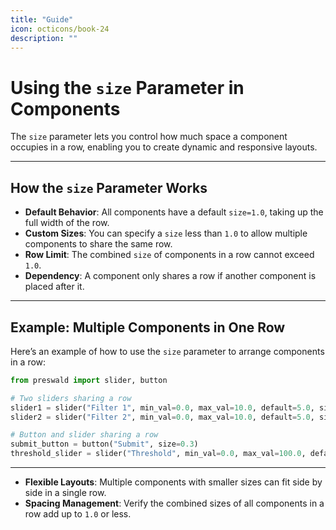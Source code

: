 ```yaml
---
title: "Guide"
icon: octicons/book-24
description: ""
---
```


# Using the `size` Parameter in Components

The `size` parameter lets you control how much space a component occupies in a row, enabling you to create dynamic and responsive layouts.

---

## How the `size` Parameter Works

- **Default Behavior**: All components have a default `size=1.0`, taking up the full width of the row.
- **Custom Sizes**: You can specify a `size` less than `1.0` to allow multiple components to share the same row.
- **Row Limit**: The combined `size` of components in a row cannot exceed `1.0`.
- **Dependency**: A component only shares a row if another component is placed after it.

---

## Example: Multiple Components in One Row

Here’s an example of how to use the `size` parameter to arrange components in a row:

```python
from preswald import slider, button

# Two sliders sharing a row
slider1 = slider("Filter 1", min_val=0.0, max_val=10.0, default=5.0, size=0.5)
slider2 = slider("Filter 2", min_val=0.0, max_val=10.0, default=5.0, size=0.5)

# Button and slider sharing a row
submit_button = button("Submit", size=0.3)
threshold_slider = slider("Threshold", min_val=0.0, max_val=100.0, default=50.0, size=0.7)
```

---

- **Flexible Layouts**: Multiple components with smaller sizes can fit side by side in a single row.
- **Spacing Management**: Verify the combined sizes of all components in a row add up to `1.0` or less.